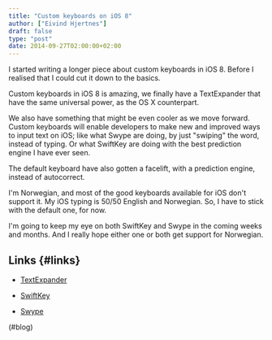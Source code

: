```yaml
---
title: "Custom keyboards on iOS 8"
author: ["Eivind Hjertnes"]
draft: false
type: "post"
date: 2014-09-27T02:00:00+02:00
---
```


I started writing a longer piece about custom keyboards in iOS 8. Before
I realised that I could cut it down to the basics.

Custom keyboards in iOS 8 is amazing, we finally have a TextExpander
that have the same universal power, as the OS X counterpart.

We also have something that might be even cooler as we move forward.
Custom keyboards will enable developers to make new and improved ways to
input text on iOS; like what Swype are doing, by just "swiping" the
word, instead of typing. Or what SwiftKey are doing with the best
prediction engine I have ever seen.

The default keyboard have also gotten a facelift, with a prediction
engine, instead of autocorrect.

I'm Norwegian, and most of the good keyboards available for iOS don't
support it. My iOS typing is 50/50 English and Norwegian. So, I have to
stick with the default one, for now.

I'm going to keep my eye on both SwiftKey and Swype in the coming weeks
and months. And I really hope either one or both get support for
Norwegian.


## Links {#links}

-   [TextExpander](http://smilesoftware.com/TextExpander/index.html)

    <div class="HTML">
      <div></div>

    </p>

    </div>

-   [SwiftKey](http://swiftkey.com/en/)

-   [Swype](http://www.swype.com)

(#blog)
